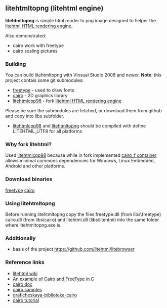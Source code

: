 ## litehtmltopng (litehtml engine)

**litehtmltopng** is simple html render to png image designed to helper the [litehtml HTML rendering engine](https://github.com/tordex/litehtml).

Also demonstrated:
  * cairo work with freetype
  * cairo scaling pictures

### Building

You can build litehtmltopng with Vinsual Studio 2008 and newer. **Note**: this project contais some git submodules:

  * [freetype](https://github.com/aseprite/freetype2) - used to draw fonts
  * [cairo](https://github.com/tordex/cairo) - 2D graphics library
  * [litehtmlcpp98](https://github.com/hovlad/litehtmlcpp98) - fork [litehtml HTML rendering engine](https://github.com/tordex/litehtml)

Please be sure the submodules are fetched, or download them from github and copy into libs subfolder.

* [litehtmlcpp98](https://github.com/hovlad/litehtmlcpp98) and [litehtmltopng](https://github.com/hovlad/litehtmltopng) should be compiled with define LITEHTML_UTF8 for all platforms

### Why fork litehtml?

Used [litehtmlcpp98](https://github.com/hovlad/litehtmlcpp98) because while in fork implemented [cairo_f container](https://github.com/hovlad/litehtmlcpp98/tree/master/containers/cairo_ft) allows minimal commons dependencies for Windows, Linux Embedded, Android and other platforms.

### Download binaries

[freetype](https://github.com/ubawurinna/freetype-windows-binaries) 
[cairo](https://github.com/preshing/cairo-windows/releases)

### Using litehtmltopng

Before running litehtmltopng copy the files freetype.dll (from libs\freetype) cairo.dll (from libs\cairo) and litehtml.dll (libs\litehtml) into the same folder where litehtmltopng.exe is.

### Additionally

  * basis of the project https://github.com/litehtml/litebrowser
  
### Reference links

  * [litehtml wiki](https://github.com/litehtml/litehtml/wiki/How-to-use-litehtml)
  * [An example of Cairo and FreeType in C](https://www.lemoda.net/c/free-type/index.html)
  * [cairo doc](https://www.cairographics.org/documentation)
  * [cairo samples](https://www.cairographics.org/samples)
  * [graficheskaya-biblioteka-cairo](https://progtips.ru/texnologii-programmirovaniya/graficheskaya-biblioteka-cairo.html)
  * [cairo tutorial](http://www.opennet.ru/docs/RUS/tutorial_cairo)
